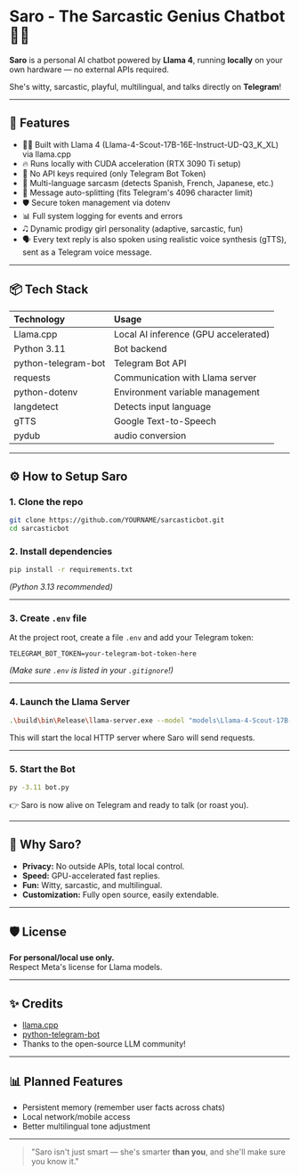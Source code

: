 # Saro - The Sarcastic Genius Chatbot 🤖✨

**Saro** is a personal AI chatbot powered by **Llama 4**, running **locally** on your own hardware — no external APIs required.

She's witty, sarcastic, playful, multilingual, and talks directly on **Telegram**!

---

## 🚀 Features

- 🧑‍🔬 Built with Llama 4 (Llama-4-Scout-17B-16E-Instruct-UD-Q3_K_XL) via llama.cpp
- 🔥 Runs locally with CUDA acceleration (RTX 3090 Ti setup)
- 🔐 No API keys required (only Telegram Bot Token)
- 👤 Multi-language sarcasm (detects Spanish, French, Japanese, etc.)
- 🧹 Message auto-splitting (fits Telegram's 4096 character limit)
- 🛡️ Secure token management via dotenv
- 📊 Full system logging for events and errors
- 🎝️ Dynamic prodigy girl personality (adaptive, sarcastic, fun)
- 🗣️ Every text reply is also spoken using realistic voice synthesis (gTTS), sent as a Telegram voice message.

---

## 📦 Tech Stack

| Technology | Usage |
| :--- | :--- |
| Llama.cpp | Local AI inference (GPU accelerated) |
| Python 3.11 | Bot backend |
| python-telegram-bot | Telegram Bot API |
| requests | Communication with Llama server |
| python-dotenv | Environment variable management |
| langdetect | Detects input language |
| gTTS | Google Text-to-Speech |
| pydub | audio conversion |

---

## ⚙️ How to Setup Saro

### 1. Clone the repo

```bash
git clone https://github.com/YOURNAME/sarcasticbot.git
cd sarcasticbot
```

### 2. Install dependencies

```bash
pip install -r requirements.txt
```

_(Python 3.13 recommended)_

---

### 3. Create `.env` file

At the project root, create a file `.env` and add your Telegram token:

```
TELEGRAM_BOT_TOKEN=your-telegram-bot-token-here
```

_(Make sure `.env` is listed in your `.gitignore`!)_

---

### 4. Launch the Llama Server

```bash
.\build\bin\Release\llama-server.exe --model "models\Llama-4-Scout-17B-16E-Instruct-UD-Q3_K_XL.gguf" --n-gpu-layers 32 --ctx-size 4096 --threads 12
```

This will start the local HTTP server where Saro will send requests.

---

### 5. Start the Bot

```bash
py -3.11 bot.py
```

👉️ Saro is now alive on Telegram and ready to talk (or roast you).

---

## 🧐 Why Saro?

- **Privacy:** No outside APIs, total local control.
- **Speed:** GPU-accelerated fast replies.
- **Fun:** Witty, sarcastic, and multilingual.
- **Customization:** Fully open source, easily extendable.

---

## 🛡️ License

**For personal/local use only.**  
Respect Meta's license for Llama models.

---

## ✨ Credits

- [llama.cpp](https://github.com/ggerganov/llama.cpp)
- [python-telegram-bot](https://github.com/python-telegram-bot/python-telegram-bot)
- Thanks to the open-source LLM community!

---

## 📊 Planned Features

- Persistent memory (remember user facts across chats)
- Local network/mobile access
- Better multilingual tone adjustment

---

> "Saro isn't just smart — she's smarter **than you**, and she'll make sure you know it."
